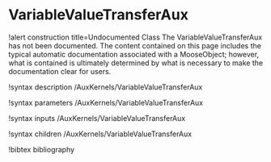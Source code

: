 <!-- MOOSE Documentation Stub: Remove this when content is added. -->

# VariableValueTransferAux

!alert construction title=Undocumented Class
The VariableValueTransferAux has not been documented. The content contained on this page includes the
typical automatic documentation associated with a MooseObject; however, what is contained is
ultimately determined by what is necessary to make the documentation clear for users.

!syntax description /AuxKernels/VariableValueTransferAux

!syntax parameters /AuxKernels/VariableValueTransferAux

!syntax inputs /AuxKernels/VariableValueTransferAux

!syntax children /AuxKernels/VariableValueTransferAux

!bibtex bibliography
